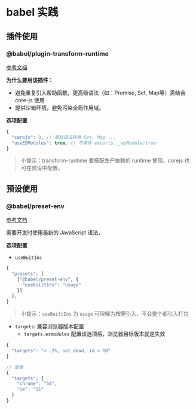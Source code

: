 # babel 实践

## 插件使用

### @babel/plugin-transform-runtime

[参考文档](https://babeljs.io/docs/en/babel-plugin-transform-runtime#docsNav)

**为什么要用该插件：**
- 避免重复引入帮助函数，更高级语法（如：Promise, Set, Map等）需结合 core-js 使用
- 提供沙箱环境，避免污染全局作用域。

**选项配置**

```js
{
  "corejs": 3, // 高级语法转换 Set, Map ...
  "useESModules": true, // 不条件 exports.__esModule:true
}
```
> 小提示：transform-runtime 要搭配生产依赖的 runtime 使用。corejs 也可在预设中配置。

## 预设使用

### @babel/preset-env

[参考文档](https://babeljs.io/docs/en/babel-preset-env#docsNav)


需要开发时使用最新的 JavaScript 语法，

**选项配置**

- `useBuitIns`

```js
{
  "presets": [
    ["@babel/preset-env", {
      "useBuiltIns": "usage"
    }]  
  ],
}
```
> 小提示：`useBuiltIns` 为 `usage` 可理解为按需引入，不会整个都引入打包

- `targets`: 兼容浏览器版本配置
  - `targets.esmodules` 配置该选项后，浏览器目标版本就是失效

```js
{
  "targets": "> .2%, not dead, id > 10"
}

// 或者
{
  "targets": {
    "chrome": "58",
    "ie": "11"
  }
}
```
